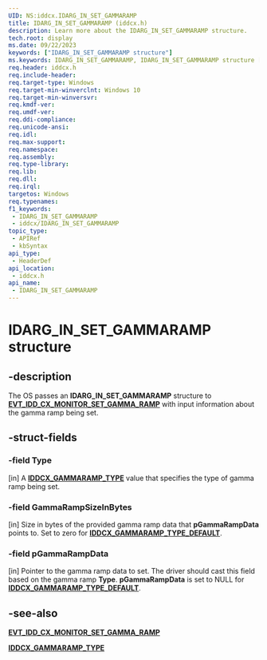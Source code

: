 ```yaml
---
UID: NS:iddcx.IDARG_IN_SET_GAMMARAMP
title: IDARG_IN_SET_GAMMARAMP (iddcx.h)
description: Learn more about the IDARG_IN_SET_GAMMARAMP structure.
tech.root: display
ms.date: 09/22/2023
keywords: ["IDARG_IN_SET_GAMMARAMP structure"]
ms.keywords: IDARG_IN_SET_GAMMARAMP, IDARG_IN_SET_GAMMARAMP structure [Display Devices], display.idarg_in_set_gammaramp, iddcx/IDARG_IN_SET_GAMMARAMP
req.header: iddcx.h
req.include-header: 
req.target-type: Windows
req.target-min-winverclnt: Windows 10
req.target-min-winversvr: 
req.kmdf-ver: 
req.umdf-ver: 
req.ddi-compliance: 
req.unicode-ansi: 
req.idl: 
req.max-support: 
req.namespace: 
req.assembly: 
req.type-library: 
req.lib: 
req.dll: 
req.irql: 
targetos: Windows
req.typenames: 
f1_keywords:
 - IDARG_IN_SET_GAMMARAMP
 - iddcx/IDARG_IN_SET_GAMMARAMP
topic_type:
 - APIRef
 - kbSyntax
api_type:
 - HeaderDef
api_location:
 - iddcx.h
api_name:
 - IDARG_IN_SET_GAMMARAMP
---
```


# IDARG_IN_SET_GAMMARAMP structure

## -description

The OS passes an **IDARG_IN_SET_GAMMARAMP** structure to [**EVT_IDD_CX_MONITOR_SET_GAMMA_RAMP**](nc-iddcx-evt_idd_cx_monitor_set_gamma_ramp.md) with input information about the gamma ramp being set.

## -struct-fields

### -field Type

[in] A [**IDDCX_GAMMARAMP_TYPE**](ne-iddcx-iddcx_gammaramp_type.md) value that specifies the type of gamma ramp being set.

### -field GammaRampSizeInBytes

[in] Size in bytes of the provided gamma ramp data that **pGammaRampData** points to. Set to zero for [**IDDCX_GAMMARAMP_TYPE_DEFAULT**](ne-iddcx-iddcx_gammaramp_type.md).

### -field pGammaRampData

[in] Pointer to the gamma ramp data to set. The driver should cast this field based on the gamma ramp **Type**. **pGammaRampData** is set to NULL for [**IDDCX_GAMMARAMP_TYPE_DEFAULT**](ne-iddcx-iddcx_gammaramp_type.md).

## -see-also

[**EVT_IDD_CX_MONITOR_SET_GAMMA_RAMP**](nc-iddcx-evt_idd_cx_monitor_set_gamma_ramp.md)

[**IDDCX_GAMMARAMP_TYPE**](ne-iddcx-iddcx_gammaramp_type.md)
